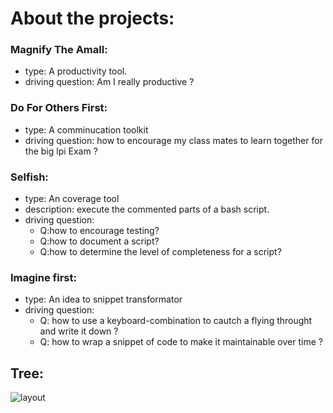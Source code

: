About the projects:
===


### Magnify The Amall:  
* type: A productivity tool.
* driving question: Am I really productive ?


### Do For Others First:
* type: A comminucation toolkit
* driving question: how to encourage my class mates to learn together for the big lpi Exam ?

### Selfish:
* type: An coverage tool
* description: execute the commented parts of a bash script.
* driving question: 
    - Q:how to encourage testing? 
    - Q:how to document a script? 
    - Q:how to determine the level of completeness for a script?



### Imagine first:
* type: An idea to snippet transformator
* driving question:
    - Q: how to use a keyboard-combination to cautch a flying throught and write it down ?
    - Q: how to wrap a snippet of code to make it maintainable over time ?


## Tree:
![layout](./.treeL2)
